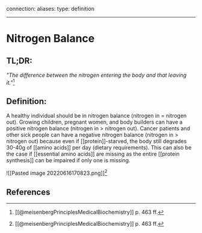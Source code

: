 
connection:
aliases: 
type: definition

---

# Nitrogen Balance

## TL;DR:
*"The difference between the nitrogen entering the body and that leaving it."*[^1]

## Definition:
A healthy individual should be in nitrogen balance (nitrogen in = nitrogen out).
Growing children, pregnant women, and body builders can have a positive nitrogen balance (nitrogen in > nitrogen out).
Cancer patients and other sick people can have a negative nitrogen balance (nitrogen in > nitrogen out) because even if [[protein]]-starved, the body still degrades 30-40g of [[amino acids]] per day (dietary requirements). This can also be the case if [[essential amino acids]] are missing as the entire [[protein synthesis]] can be impaired if only one is missing.

![[Pasted image 20220616170823.png]][^1]



## References

[^1]: [[@meisenbergPrinciplesMedicalBiochemistry]] p. 463 ff.
